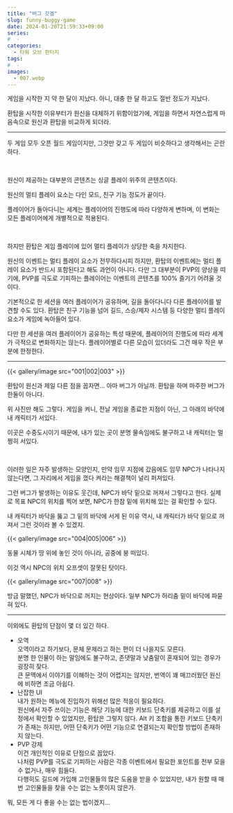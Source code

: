 ```yaml
---
title: "버그 갓겜"
slug: funny-buggy-game
date: 2024-01-20T21:59:33+09:00
series:
#  - 
categories:
  - 타워 오브 판타지
tags:
#  - 
images:
  - 007.webp
---
```


게임을 시작한 지 약 한 달이 지났다. 아니, 대충 한 달 하고도 절반 정도가 지났다.

환탑을 시작한 이유부터가 원신을 대체하기 위함이었기에, 게임을 하면서 자연스럽게 마음속으로 원신과 환탑을 비교하게 되더라.

***

두 게임 모두 오픈 월드 게임이지만, 그것만 갖고 두 게임이 비슷하다고 생각해서는 곤란하다.

&nbsp;

원신이 제공하는 대부분의 콘텐츠는 싱글 플레이 위주의 콘텐츠이다.

원신의 멀티 플레이 요소는 다인 모드, 친구 기능 정도가 끝이다.

플레이어가 돌아다니는 세계는 플레이어의 진행도에 따라 다양하게 변하며, 이 변화는 모든 플레이어에게 개별적으로 적용된다.

&nbsp;

하지만 환탑은 게임 플레이에 있어 멀티 플레이가 상당한 축을 차지한다.

원신의 이벤트는 멀티 플레이 요소가 전무하다시피 하지만, 환탑의 이벤트에는 멀티 플레이 요소가 반드시 포함된다고 해도 과언이 아니다. 다만 그 대부분이 PVP의 양상을 띠기에, PVP를 극도로 기피하는 플레이어는 이벤트의 콘텐츠를 100% 즐기기 어려울 것이다.

기본적으로 한 세션을 여러 플레이어가 공유하며, 길을 돌아다니다 다른 플레이어를 발견할 수도 있다. 환탑은 친구 기능을 넘어 길드, 스승/제자 시스템 등 다양한 멀티 플레이 요소가 게임에 녹아들어 있다.

다만 한 세션을 여러 플레이어가 공유하는 특성 때문에, 플레이어의 진행도에 따라 세계가 극적으로 변화하지는 않는다. 플레이어별로 다른 모습이 있더라도 그건 매우 작은 부분에 한정한다.

***

{{< gallery/image src="001|002|003" >}}

환탑이 원신과 제일 다른 점을 꼽자면... 아마 버그가 아닐까. 환탑을 하며 마주한 버그가 한둘이 아니다.

위 사진만 해도 그렇다. 게임을 켜니, 전날 게임을 종료한 지점이 아닌, 그 아래의 바닥에 내 캐릭터가 서있다.

이곳은 수중도시이기 때문에, 내가 있는 곳이 분명 물속임에도 불구하고 내 캐릭터는 멀쩡히 서있다.

&nbsp;

이러한 일은 자주 발생하는 모양인지, 만약 임무 지점에 갔음에도 임무 NPC가 나타나지 않는다면, 그 자리에서 게임을 껐다 켜라는 해결책이 널리 퍼져있다.

그런 버그가 발생하는 이유도 웃긴데, NPC가 바닥 밑으로 꺼져서 그렇다고 한다. 실제로 목표 NPC의 위치를 찍어 보면, NPC가 한참 밑에 위치해 있는 걸 확인할 수 있다.

내 캐릭터가 바닥을 뚫고 그 밑의 바닥에 서게 된 이유 역시, 내 캐릭터가 바닥 밑으로 꺼져서 그런 것이라 볼 수 있겠지.

{{< gallery/image src="004|005|006" >}}

동물 시체가 땅 위에 놓인 것이 아니라, 공중에 붕 떠있다.

이것 역시 NPC의 위치 오프셋이 잘못된 탓이다.

{{< gallery/image src="007|008" >}}

방금 말했던, NPC가 바닥으로 꺼지는 현상이다. 일부 NPC가 허리춤 밑이 바닥에 파묻혀 있다.

***

이외에도 환탑의 단점이 몇 더 있긴 하다.

* 오역  
  오역이라고 하기보다, 문체 문제라고 하는 편이 더 나을지도 모른다.  
  분명 한 인물이 하는 말임에도 불구하고, 존댓말과 낮춤말이 혼재되어 있는 경우가 굉장히 잦다.  
  큰 문맥에서 이야기를 이해하는 것이 어렵지는 않지만, 번역이 꽤 매끄러웠던 원신에 비하면 조금 아쉽다.
* 난잡한 UI  
  내가 원하는 메뉴에 진입하기 위해선 많은 적응이 필요하다.  
  원신에서 자주 쓰이는 기능은 해당 기능에 대한 키보드 단축키를 제공하고 이를 설정에서 확인할 수 있었지만, 환탑은 그렇지 않다. Alt 키 조합을 통한 키보드 단축키가 존재는 하지만, 어떤 단축키가 어떤 기능으로 연결되는지 확인할 방법이 존재하지 않는다.
* PVP 강제  
  이건 개인적인 이유로 단점으로 꼽았다.  
  나처럼 PVP를 극도로 기피하는 사람은 각종 이벤트에서 필요한 포인트를 전부 모을 수 없거나, 매우 힘들다.  
  다행히도 길드에 가입해 고인물들의 많은 도움을 받을 수 있었지만, 내가 원할 때 매번 고인물들을 찾을 수는 없는 노릇이지 않은가.

뭐, 모든 게 다 좋을 수는 없는 법이겠지...
